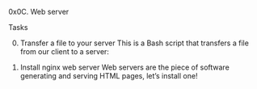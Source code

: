 0x0C. Web server

Tasks

0. Transfer a file to your server
This is a Bash script that transfers a file from our client to a server:

1. Install nginx web server
Web servers are the piece of software generating and serving HTML pages, let’s install one!
